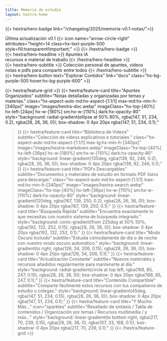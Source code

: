 ```yaml
---
title: Memoria de estudio
layout: hextra-home
---
```


{{< hextra/hero-badge link="/changelog/2025/memoria-v0.1-notas/">}}
  <div class="hx-w-2 hx-h-2 hx-rounded-full hx-bg-primary-400"></div>
  <span>Última actualización v0.1</span>
  {{< icon name="arrow-circle-right" attributes="height=14 class=hx-text-purple-500 style=fill:transparent!important;" >}}
{{< /hextra/hero-badge >}}

<div class="hx-mt-6 hx-mb-6">
{{< hextra/hero-headline >}}
  Apuntes IA&nbsp;<br class="sm:hx-block hx-hidden" />recursos e material de traballo
{{< /hextra/hero-headline >}}
</div>

<div class="hx-mb-12">
{{< hextra/hero-subtitle >}}
  Colección personal de apuntes, videos&nbsp;<br class="sm:hx-block hx-hidden" />notas e pdfs para compartir entre todos
{{< /hextra/hero-subtitle >}}
</div>

<div class="hx-mb-6">
{{< hextra/hero-button text="Explorar Contidos" link="docs" class="hx-bg-purple-500 hover:hx-bg-purple-600" >}}
</div>

<div class="hx-mt-6"></div>

{{< hextra/feature-grid >}}
  {{< hextra/feature-card
    title="Apuntes Organizados"
    subtitle="Notas detalladas y organizadas por temas y materias."
    class="hx-aspect-auto md:hx-aspect-[1.1/1] max-md:hx-min-h-[340px]"
    image="images/hextra-doc.webp"
    imageClass="hx-top-[40%] hx-left-[24px] hx-w-[180%] sm:hx-w-[110%] dark:hx-opacity-80"
    style="background: radial-gradient(ellipse at 50% 80%, rgba(147, 51, 234, 0.2), rgba(28, 26, 36, 0)); box-shadow: 0 4px 20px rgba(147, 51, 234, 0.1);"
  >}}
  {{< hextra/feature-card
    title="Biblioteca de Videos"
    subtitle="Colección de videos explicativos e tutoriales."
    class="hx-aspect-auto md:hx-aspect-[1.1/1] max-lg:hx-min-h-[340px]"
    image="images/hextra-markdown.webp"
    imageClass="hx-top-[40%] hx-left-[36px] hx-w-[180%] sm:hx-w-[110%] dark:hx-opacity-80"
    style="background: linear-gradient(135deg, rgba(139, 92, 246, 0.2), rgba(28, 26, 36, 0)); box-shadow: 0 4px 20px rgba(139, 92, 246, 0.1);"
  >}}
  {{< hextra/feature-card
    title="PDFs Descargables"
    subtitle="Documentos y materiales de estudio en formato PDF listos para descargar."
    class="hx-aspect-auto md:hx-aspect-[1.1/1] max-md:hx-min-h-[340px]"
    image="images/hextra-search.webp"
    imageClass="hx-top-[40%] hx-left-[36px] hx-w-[110%] sm:hx-w-[110%] dark:hx-opacity-80"
    style="background: linear-gradient(120deg, rgba(167, 139, 250, 0.2), rgba(28, 26, 36, 0)); box-shadow: 0 4px 20px rgba(167, 139, 250, 0.1);"
  >}}
  {{< hextra/feature-card
    title="Búsqueda Rápida"
    subtitle="Encuentra exactamente lo que necesitas con nuestro sistema de búsqueda integrado."
    style="background: conic-gradient(from 225deg at 50% 50%, rgba(192, 132, 252, 0.15), rgba(28, 26, 36, 0)); box-shadow: 0 4px 20px rgba(192, 132, 252, 0.1);"
  >}}
  {{< hextra/feature-card
    title="Modo Oscuro Incluido"
    subtitle="Estudia cómodamente de día o de noche con nuestro modo oscuro automático."
    style="background: linear-gradient(to right, rgba(126, 34, 206, 0.15), rgba(28, 26, 36, 0)); box-shadow: 0 4px 20px rgba(126, 34, 206, 0.1);"
  >}}
  {{< hextra/feature-card
    title="Actualización Constante"
    subtitle="Nuevos materiales y recursos añadidos regularmente para mantenerte al día."
    style="background: radial-gradient(circle at top left, rgba(168, 85, 247, 0.15), rgba(28, 26, 36, 0)); box-shadow: 0 4px 20px rgba(168, 85, 247, 0.1);"
  >}}
  {{< hextra/feature-card
    title="Contenido Compartible"
    subtitle="Comparte fácilmente estos recursos con tus compañeros de estudio o colegas."
    style="background: linear-gradient(45deg, rgba(147, 51, 234, 0.15), rgba(28, 26, 36, 0)); box-shadow: 0 4px 20px rgba(147, 51, 234, 0.1);"
  >}}
  {{< hextra/feature-card
    title="Y Mucho Más..."
    icon="sparkles"
    subtitle="Resaltado de sintaxis / Tabla de contenidos / Organización por temas / Recursos multimedia / y más..."
    style="background: linear-gradient(to bottom right, rgba(217, 70, 239, 0.15), rgba(28, 26, 36, 0), rgba(107, 33, 168, 0.1)); box-shadow: 0 4px 20px rgba(217, 70, 239, 0.1);"
  >}}
{{< /hextra/feature-grid >}}

<!-- 
Apuntes Organizados: Gradiente radial morado intenso, suxerindo organización e concentración.
Biblioteca de Videos: Gradiente linear diagonal nun ton morado-azulado, evocando unha pantalla de vídeo.
PDFs Descargables: Gradiente linear en ángulo con ton morado-lila, recordando a documentos.
Búsqueda Rápida: Gradiente cónico que dá sensación de movemento e busca.
Modo Oscuro: Gradiente horizontal simple cun morado máis escuro, alusión ao modo escuro.
Actualización Constante: Gradiente radial que comeza nunha esquina, suxerindo novidade e expansión.
Contenido Compartible: Gradiente diagonal simple que evoca conexión.
Y Mucho Más: Gradiente triplo diagonal con cores máis brillantes, destacando como elemento final. -->